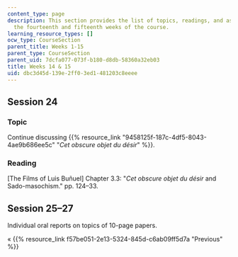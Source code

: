 ```yaml
---
content_type: page
description: This section provides the list of topics, readings, and assignments for
  the fourteenth and fifteenth weeks of the course.
learning_resource_types: []
ocw_type: CourseSection
parent_title: Weeks 1-15
parent_type: CourseSection
parent_uid: 7dcfa077-073f-b180-d8db-58360a32eb03
title: Weeks 14 & 15
uid: dbc3d45d-139e-2ff0-3ed1-481203c8eeee
---
```


Session 24
----------

### Topic

Continue discussing {{% resource_link "9458125f-187c-4df5-8043-4ae9b686ee5c" "_Cet obscure objet du désir_" %}}.

### Reading

\[The Films of Luis Buñuel\] Chapter 3.3: "_Cet obscure objet du désir_ and Sado-masochism." pp. 124–33.

Session 25–27
-------------

Individual oral reports on topics of 10-page papers.

« {{% resource_link f57be051-2e13-5324-845d-c6ab09ff5d7a "Previous" %}}
